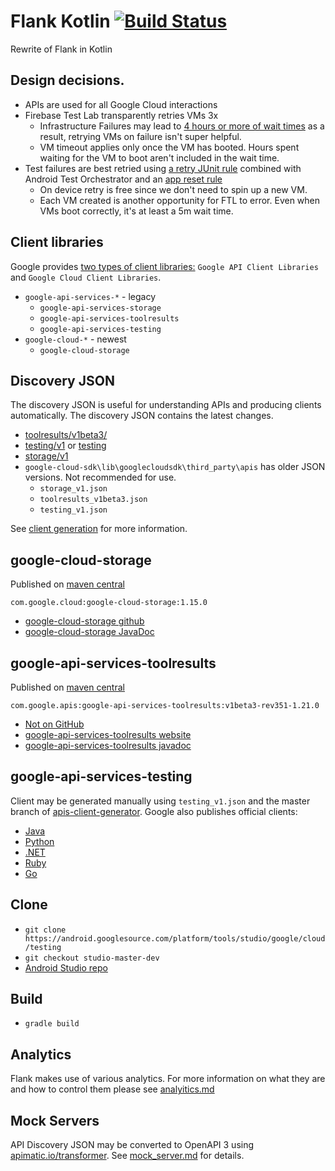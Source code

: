 # Flank Kotlin [![Build Status](https://app.bitrise.io/app/9767f3e19047d4db/status.svg?token=uDM3wCumR2xTd0axh4bjDQ&branch=master)](https://app.bitrise.io/app/9767f3e19047d4db)

Rewrite of Flank in Kotlin

## Design decisions.

- APIs are used for all Google Cloud interactions
- Firebase Test Lab transparently retries VMs 3x
  - Infrastructure Failures may lead to [4 hours or more of wait times](https://github.com/Flank/flank/issues/108) as a result, retrying VMs on failure isn't super helpful.
  - VM timeout applies only once the VM has booted. Hours spent waiting for the VM to boot aren't included in the wait time.
- Test failures are best retried using [a retry JUnit rule](https://github.com/instructure/instructure-android/blob/80b0c5e7256317c223d4d3ed6f3b918df31c2548/espresso/src/main/java/com/instructure/espresso/ScreenshotTestRule.java#L38) combined with Android Test Orchestrator and an [app reset rule](https://github.com/instructure/instructure-android/blob/80b0c5e7256317c223d4d3ed6f3b918df31c2548/teacher/app/src/androidTest/java/com/instructure/teacher/ui/utils/TeacherActivityTestRule.java#L39)
  - On device retry is free since we don't need to spin up a new VM.
  - Each VM created is another opportunity for FTL to error. Even when VMs boot correctly, it's at least a 5m wait time.

## Client libraries

Google provides [two types of client libraries:](https://cloud.google.com/apis/docs/client-libraries-explained) `Google API Client Libraries` and `Google Cloud Client Libraries`.

- `google-api-services-*` - legacy
  - `google-api-services-storage`
  - `google-api-services-toolresults`
  - `google-api-services-testing`
- `google-cloud-*` - newest
  - `google-cloud-storage`

## Discovery JSON

The discovery JSON is useful for understanding APIs and producing clients automatically. The discovery JSON contains the latest changes.

- [toolresults/v1beta3/](https://www.googleapis.com/discovery/v1/apis/toolresults/v1beta3/rest)
- [testing/v1](https://www.googleapis.com/discovery/v1/apis/testing/v1/rest) or [testing](https://testing.googleapis.com/$discovery/rest?version=v1)
- [storage/v1](https://www.googleapis.com/discovery/v1/apis/storage/v1/rest)
- `google-cloud-sdk\lib\googlecloudsdk\third_party\apis` has older JSON versions. Not recommended for use.
  - `storage_v1.json`
  - `toolresults_v1beta3.json`
  - `testing_v1.json`

See [client generation](client_generation.md) for more information.

## google-cloud-storage

Published on [maven central](https://search.maven.org/#search%7Cga%7C1%7Cg%3A%22com.google.cloud%22%20AND%20a%3A%22google-cloud-storage%22)

`com.google.cloud:google-cloud-storage:1.15.0`

- [google-cloud-storage github](https://github.com/GoogleCloudPlatform/google-cloud-java/tree/master/google-cloud-storage)
- [google-cloud-storage JavaDoc](http://googlecloudplatform.github.io/google-cloud-java/latest/apidocs/?com/google/cloud/storage/package-summary.html)

## google-api-services-toolresults

Published on [maven central](https://search.maven.org/#search%7Cga%7C1%7Cg%3A%22com.google.apis%22%20AND%20a%3A%22google-api-services-toolresults%22)

`com.google.apis:google-api-services-toolresults:v1beta3-rev351-1.21.0 `

- [Not on GitHub](https://github.com/google/google-api-java-client)
- [google-api-services-toolresults website](https://developers.google.com/api-client-library/java/apis/toolresults/v1beta3)
- [google-api-services-toolresults javadoc](https://developers.google.com/resources/api-libraries/documentation/toolresults/v1beta3/java/latest/index.html?overview-summary.html)

## google-api-services-testing

Client may be generated manually using `testing_v1.json` and the master branch of [apis-client-generator](https://github.com/google/apis-client-generator). Google also publishes official clients:

- [Java](https://developers.google.com/api-client-library/java/apis/testing/v1)
- [Python](https://developers.google.com/api-client-library/python/apis/testing/v1)
- [.NET](https://developers.google.com/api-client-library/dotnet/apis/testing/v1)
- [Ruby](https://developers.google.com/api-client-library/ruby/apis/testing/v1)
- [Go](https://github.com/google/google-api-go-client/tree/master/testing/v1)

## Clone
- `git clone https://android.googlesource.com/platform/tools/studio/google/cloud/testing`
- `git checkout studio-master-dev`
- [Android Studio repo](https://android.googlesource.com/platform/tools/studio/google/cloud/testing/+/studio-master-dev/firebase-testing/lib)

## Build

- `gradle build`

## Analytics

Flank makes use of various analytics. For more information on what they are and how to control them please see [analyitics.md](analytics.md)

## Mock Servers

API Discovery JSON may be converted to OpenAPI 3 using [apimatic.io/transformer](https://apimatic.io/transformer). See [mock_server.md](mock_server.md) for details.

